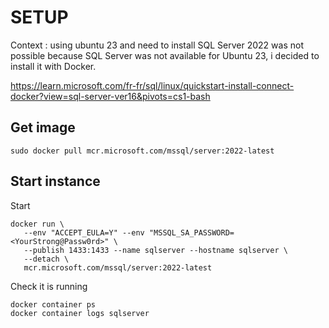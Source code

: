 # SETUP

Context : using ubuntu 23 and need to install SQL Server 2022 was not possible because SQL Server was not available for Ubuntu 23, i decided to install it with Docker.

https://learn.microsoft.com/fr-fr/sql/linux/quickstart-install-connect-docker?view=sql-server-ver16&pivots=cs1-bash

## Get image
```shell
sudo docker pull mcr.microsoft.com/mssql/server:2022-latest
```

## Start instance

Start
```
docker run \
   --env "ACCEPT_EULA=Y" --env "MSSQL_SA_PASSWORD=<YourStrong@Passw0rd>" \
   --publish 1433:1433 --name sqlserver --hostname sqlserver \
   --detach \
   mcr.microsoft.com/mssql/server:2022-latest
```

Check it is running
```
docker container ps
docker container logs sqlserver
```

